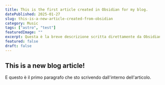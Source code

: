 ```yaml
---
title: This is the first article created in Obsidian for my blog.
datePublished: 2025-01-27
slug: this-is-a-new-article-created-from-obsidian
category: Music
tags: ["astro", "test"]
featuredImage: ""
excerpt: Questa è la breve descrizione scritta direttamente da Obsidian.
featured: false
draft: false
---
```

## This is a new blog article!
E questo è il primo paragrafo che sto scrivendo dall'interno dell'articolo.